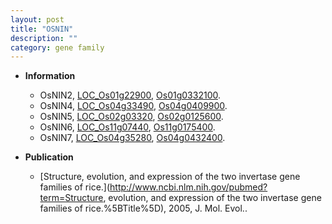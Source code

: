 ```yaml
---
layout: post
title: "OSNIN"
description: ""
category: gene family
---
```


* **Information**  
    + OsNIN2, [LOC_Os01g22900](http://rice.uga.edu/cgi-bin/ORF_infopage.cgi?orf=LOC_Os01g22900), [Os01g0332100](https://rapdb.dna.affrc.go.jp/locus/?name=Os01g0332100).
    + OsNIN4, [LOC_Os04g33490](http://rice.uga.edu/cgi-bin/ORF_infopage.cgi?orf=LOC_Os04g33490), [Os04g0409900](https://rapdb.dna.affrc.go.jp/locus/?name=Os04g0409900).
    + OsNIN5, [LOC_Os02g03320](http://rice.uga.edu/cgi-bin/ORF_infopage.cgi?orf=LOC_Os02g03320), [Os02g0125600](https://rapdb.dna.affrc.go.jp/locus/?name=Os02g0125600).
    + OsNIN6, [LOC_Os11g07440](http://rice.uga.edu/cgi-bin/ORF_infopage.cgi?orf=LOC_Os11g07440), [Os11g0175400](https://rapdb.dna.affrc.go.jp/locus/?name=Os11g0175400).
    + OsNIN7, [LOC_Os04g35280](http://rice.uga.edu/cgi-bin/ORF_infopage.cgi?orf=LOC_Os04g35280), [Os04g0432400](https://rapdb.dna.affrc.go.jp/locus/?name=Os04g0432400).

* **Publication**  
    + [Structure, evolution, and expression of the two invertase gene families of rice.](http://www.ncbi.nlm.nih.gov/pubmed?term=Structure, evolution, and expression of the two invertase gene families of rice.%5BTitle%5D), 2005, J. Mol. Evol..


